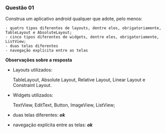 
### Questão 01

Construa um aplicativo android qualquer que adote, pelo menos:

    - quatro tipos diferentes de layouts, dentre eles, obrigatoriamente, TableLayout e AbsoluteLayout;
    - cinco tipos diferentes de widgets, dentre eles, obrigatoriamente, ListView;
    - duas telas diferentes
    - navegação explícita entre as telas

**Observações sobre a resposta**

- Layouts utilizados:

  TableLayout, Absolute Layout, Relative Layout, Linear Layout e Constraint Layout.

- Widgets utilizados:

  TextView, EditText, Button, ImageView, ListView;

- duas telas diferentes: ***ok***

- navegação explícita entre as telas: ***ok***
